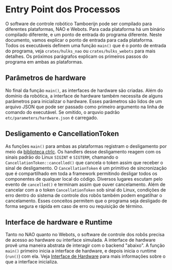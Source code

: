 # Entry Point dos Processos
O software de controle robótico Tamboerijn pode ser compilado para diferentes plataformas, NAO e Webots. Para cada plataforma há um binário compilado diferente, e um ponto de entrada do programa diferente. Neste documento, vamos explicar o ponto de entrada para cada plataforma. Todos os executáveis definem uma função `main()` que é o ponto de entrada do programa, veja `crates/hulks_nao` ou `crates/hulks_webots` para mais detalhes. Os próximos parágrafos explicam os primeiros passos do programa em ambas as plataformas.

## Parâmetros de hardware
No final da função `main()`, as interfaces de hardware são criadas. Além do domínio da robótica, a interface de hardware também necessita de alguns parâmetros para inicializar o hardware. Esses parâmetros são lidos de um arquivo JSON que pode ser passado como primeiro argumento na linha de comando do executável. Se omitido, o arquvio padrão `etc/parameters/hardware.json` é carregado.

## Desligamento e CancellationToken
As funções `main()` para ambas as plataformas registram o desligamento por meio da [biblioteca ctrlc](https://docs.rs/ctrlc/latest/ctrlc/). Os handlers desse desligamento reagem com os sinais padrão do Linux `SIGINT` e `SIGTERM`, chamando o `CancellationToken::cancelled()` que cancela o token assim que receber o sinal de desligamento. O `CancellationToken` é um primitivo de sincronização que é compartilhado em toda a framework permitindo desligar todos os componentes de qualquer local do código. Diversos lugares escutam pelo evento de `cancelled()` e terminam assim que ouver cancelamento. Além de cancelar com a o token `CancellationToken` sob sinal do Linux, condições de erro dentro do sistema de controle dos robôs também podem engatilhar o cancelamento. Esses conceitos permitem que o programa seja desligado de forma segura e rápida em caso de erro ou requisição de término.

## Interface de hardware e Runtime
Tanto no NAO quanto no Webots, o software de controle dos robôs precisa de acesso ao hardware ou interface simulada. A interface de hardware provê uma maneira abstrata de interagir com o backend "abaixo". A função `main()` primeiro inicia a interface de hardware, e depois inicia o runtime (`run()`) com ela. Veja [Interface de Hardware](./hardware-interface.md) para mais informações sobre o que a interface inicializa.